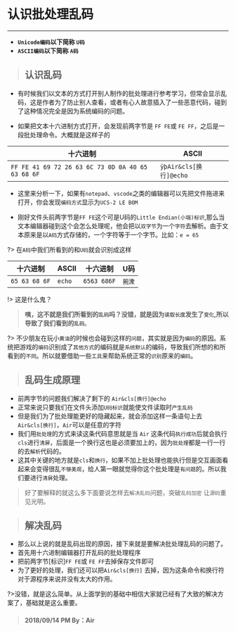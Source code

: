 # []()认识批处理乱码

---

* **`Unicode编码`以下简称 `U码`**  
* **`ASCII编码`以下简称 `A码`**

> ## 认识乱码

* 有时候我们以文本的方式打开别人制作的批处理进行参考学习，但常会显示乱码，这是作者为了防止别人查看，或者有心人故意插入了一些恶意代码，碰到了这种情况完全是因为系统编码的问题。

* 如果把文本十六进制方式打开，会发现前两字节是 `FF FE`或 `FE FF`，之后是一段批处理命令。大概就是这样子的

 
十六进制|ASCII
-|-
`FF FE 41 69 72 26 63 6C 73 0D 0A 40 65 63 68 6F` | `ÿþAir&cls[换行]@echo`

* 这里来分析一下，如果有`notepad`、`vscode`之类的编辑器可以先把文件拖进来打开，你会发现`编码方式`显示为`UCS-2 LE BOM`

* 刚好文件头前两字节是`FF FE`这个可是U码的`Little Endian(小端)标识`,那么当文本编辑器碰到这个会怎么处理呢，他会把以`双字节`为一个`字符`去解析。由于文本原来是以`A码`方式存储的，一个字符等于一个字节。比如：`e = 65`

?> 在`A码`中我们所看到的和`U码`就会识别成这样

十六进制|ASCII|十六进制|U码
-|-|-|-
`65 63 68 6F`|`echo`|`6563 686F`|`捥潨`

!> 这是什么鬼？

> **咦，这不就是我们所看到的`乱码`吗？没错，就是因为`读取长度`发生了`变化`,所以导致了我们看到的`乱码`**。

?> 不少朋友在玩小`黄油`的时候也会碰到这样的`问题`，其实就是因为`编码`的原因。系统把游戏的`编码`识别成了`其他方式`的编码就是`系统默认`的编码，导致我们所想的和所看到的`不同`。所以就要借助一些`工具`来帮助系统正常的`识别`原来的`编码`。

> ## 乱码生成原理

* 前两字节的问题我们解决了剩下的 `Air&cls[换行]@echo` 
* 正常来说只要我们在文件头添加`U码标识`就能使文件读取时`产生乱码`
* 但是我们为了批处理能更好的隐藏起来，就会添加这样一条语句上去 `Air&cls[换行]`，`Air`可以是任意的字符
* 我们用`批处理`的方式来读这条代码意思就是当 `Air` 这条代码`执行成功`后就会执行`cls`进行`清屏`，后面是一个换行这也是必须要加上的，因为`批处理`都是一行一行的去`解析`代码的。
* 这其中关键的地方就是`cls`和`换行`，如果不加上批处理也能执行但是交互画面看起来会变得很乱`不够美观`，给人第一眼就觉得你这个批处理是`有问题`的。所以我们要进行`清屏`处理。

> 好了要解释的就这么多下面要说怎样去`解决乱码`问题，突破`乱码加密` 让`源码`重见光明。

> ## 解决乱码

* 那么以上说的就是乱码出现的原因，接下来就是要解决批处理乱码的问题了。
* 首先用十六进制编辑器打开乱码的批处理程序
* 把前两字节[标识]`FF FE`或 `FE FF`去掉保存文件即可
* 为了更好的处理，我们还可以把`Air&cls[换行]` 去掉，因为这条命令和换行符对于源程序来说并没有太大的作用。

?>没错，就是这么简单。从上面学到的基础中相信大家就已经有了大致的解决方案了，基础就是这么重要。

> #### []()2018/09/14 PM By：Air
